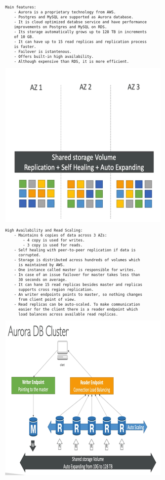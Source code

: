    Main features:
        - Aurora is a proprietary technology from AWS.
        - Postgres and MySQL are supported as Aurora database.
        - It is cloud optimized databse service and have performance
        improvements on Postgres and MySQL on RDS.
        - Its storage automatically grows up to 128 TB in increments
        of 10 GB.
        - It can have up to 15 read replicas and replication process
        is faster.
        - Failover is istantenous.
        - Offers built-in high availability.
        - Although expensive than RDS, it is more efficient.
<img src="aurora.png" width=600 height=500>

    High Availability and Read Scaling:
        - Maintains 6 copies of data across 3 AZs:
            - 4 copy is used for writes.
            - 3 copy is used for reads.
        - Self healing with peer-to-peer replication if data is
          corrupted.
        - Storage is distributed across hundreds of volumes which
          is maintained by AWS.
        - One instance called master is responsible for writes.
        - In case of an issue failover for master takes less than
          30 seconds on average.
        - It can hane 15 read replicas besides master and replicas
          supports cross region replication.
        - An writer endpoints points to master, so nothing changes
          from client point of view.
        - Read replicas can be auto-scaled. To make communication
          easier for the client there is a reader endpoint which
          load balances across available read replicas.
<img src="aurora2.png" width=700 height=500>